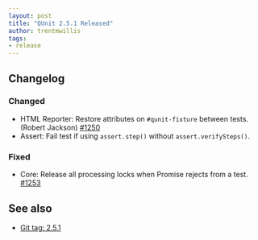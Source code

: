 ```yaml
---
layout: post
title: "QUnit 2.5.1 Released"
author: trentmwillis
tags:
- release
---
```


## Changelog

### Changed

* HTML Reporter: Restore attributes on `#qunit-fixture` between tests. (Robert Jackson) [#1250](https://github.com/qunitjs/qunit/pull/1250)
* Assert: Fail test if using `assert.step()` without `assert.verifySteps()`.

### Fixed

* Core: Release all processing locks when Promise rejects from a test. [#1253](https://github.com/qunitjs/qunit/pull/1253)

## See also

* [Git tag: 2.5.1](https://github.com/qunitjs/qunit/releases/tag/2.5.1)
